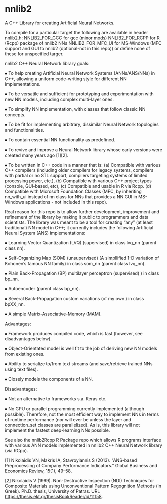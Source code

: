 # nnlib2
A C++ Library for creating Artificial Neural Networks.

To compile for a particular target the following are available in header nnlib2.h:
NNLIB2_FOR_GCC for gcc (minor mods)
NNLIB2_FOR_RCPP for R (Rcpp) package of nnlib2 NNs
NNLIB2_FOR_MFC_UI for MS-Windows (MFC support and GUI to nnlib2 (optional-not in this repo))
or define none of these for unspecified targer.

nnlib2 C++ Neural Network library goals:

⦁	To help creating Artificial Neural Network Systems (ANNs/ANS/NNs) in C++, allowing a uniform code-writing style for different NN implementations.

⦁	To be versatile and sufficient for prototyping and experimentation with new NN models, including complex multi-layer ones.

⦁ To simplify NN implementation, with classes that follow classic NN concepts.

⦁	To be fit for implementing arbitrary, dissimilar Neural Network topologies and functionalities.

⦁	To contain essential NN functionality as predefined.

⦁	To revive and improve a Neural Network library whose early versions were created many years ago [1][2].

⦁	To be written in C++ code in a manner that is: (a) Compatible with various C++ compilers (including older compilers for legacy systems, compilers with partial or no STL support, compilers targeting systems of limited processing power, etc.), (b) Compatible with various C++ project types (console, GUI-based, etc), (c) Compatible and usable in R via Rcpp. (d) Compatible with Microsoft Foundation Classes (MFC, by inheriting nn_with_ui instead of nn class for NNs that provides a NN GUI in MS-Windows applications - not included in this repo).

Real reason for this repo is to allow further development, improvement and refinement of the library by making it public to programmers and data scientists. The library was meant to be a tool for creating “any” (at least traditional) NN model in C++; it currently includes the following Artificial Neural System (ANS) implementations:

⦁	Learning Vector Quantization (LVQ) (supervised) in class lvq_nn (parent class nn).

⦁	Self-Organizing Map (SOM) (unsupervised) (A simpllified 1-D variation of Kohonen’s famous NN family) in class som_nn (parent class lvq_nn).

⦁	Plain Back-Propagation (BP) multilayer perceptron (supervised) ) in class bp_nn.

⦁	Autoencoder (parent class bp_nn).

⦁	Several Back-Propagation custom variations (of my own ) in class bpXX_nn.

⦁	A simple Matrix-Associative-Memory (MAM).

Advantages:

⦁	Framework produces compiled code, which is fast (however, see disadvantages below).

⦁	Object-Orientated model is well fit to the job of deriving new NN models from existing ones. 

⦁	Ability to serialize to/from text streams (and save/retrieve trained NNs using text files).

⦁	Closely models the components of a NN.

Disadvantages:

⦁	Not an alternative to frameworks s.a. Keras etc.

⦁	No GPU or parallel programming currently implemented (although possible). Therefore, not the most efficient way to implement NNs in terms of runtime performance (nor will ever be unless the layer and connection_set classes are parallelized). As is, this library will not implement the fastest deep-learning NNs possible.

See also the nnlib2Rcpp R Package repo which allows R programs interface with various ANN models implemented in nnlib2 C++ Neural Network library (via RCpp).

[1] Nikolaidis VN, Makris IA, Stavroyiannis S (2013). “ANS-based Preprocessing of Company Performance Indicators.” Global Business and Economics Review, 15(1), 49–58.

[2] Nikolaidis V (1999). Non-Destructive Inspection (NDI) Techniques for Composite Materials using Unconventional Pattern Regognition Methods (in Greek). Ph.D. thesis, University of Patras. URL https://thesis.ekt.gr/thesisBookReader/id/11158.
